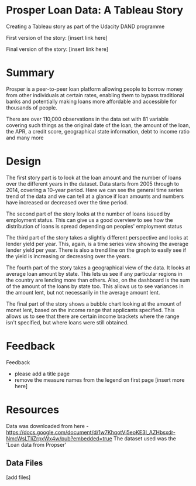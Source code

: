 # Prosper Loan Data: A Tableau Story
Creating a Tableau story as part of the Udacity DAND programme

First version of the story: [insert link here]

Final version of the story: [insert link here]

# Summary

Prosper is a peer-to-peer loan platform allowing people to borrow money from other individuals at certain rates, enabling them to bypass traditional banks and potentially making loans more affordable and accessible for thousands of people.

There are over 110,000 observations in the data set with 81 variable covering such things as the original date of the loan, the amount of the loan, the APR, a credit score, geographical state information, debt to income ratio and many more

# Design

The first story part is to look at the loan amount and the number of loans over the different years in the dataset. Data starts from 2005 through to 2014, covering a 10-year period. Here we can see the general time series trend of the data and we can tell at a glance if loan amounts and numbers have increased or decreased over the time period.

The second part of the story looks at the number of loans issued by employment status. This can give us a good overview to see how the distribution of loans is spread depending on peoples' employment status

The third part of the story takes a slightly different perspective and looks at lender yield per year. This, again, is a time series view showing the average lender yield per year. There is also a trend line on the graph to easily see if the yield is increasing  or decreasing over the years.

The fourth part of the story takes a geographical view of the data. It looks at average loan amount by state. This lets us see if any particular regions in the country are lending more than others. Also, on the dashboard is the sum of the amount of the loans by state too. This allows us to see variances in the amount lent, but not necessarily in the average amount lent.

The final part of the story shows a bubble chart looking at the amount of monet lent, based on the income range that applicants specified. This allows us to see that there are certain income brackets where the range isn't specified, but where loans were still obtained.

# Feedback

Feedback
- please add a title page
- remove the measure names from the legend on first page
[insert more here]

# Resources

Data was downloaded from here - https://docs.google.com/document/d/1w7KhqotVi5eoKE3I_AZHbsxdr-NmcWsLTIiZrpxWx4w/pub?embedded=true
The dataset used was the 'Loan data from Propser'

## Data Files
[add files]
